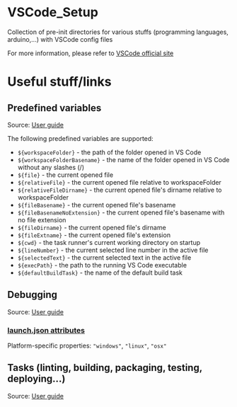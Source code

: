 # VSCode_Setup
Collection of pre-init directories for various stuffs (programming languages, arduino,...) with VSCode config files

For more information, please refer to [VSCode official site](https://code.visualstudio.com/docs)

# Useful stuff/links
## Predefined variables
Source: [User guide](https://code.visualstudio.com/docs/editor/variables-reference)

The following predefined variables are supported:
* `${workspaceFolder}` - the path of the folder opened in VS Code
* `${workspaceFolderBasename}` - the name of the folder opened in VS Code without any slashes (/)
* `${file}` - the current opened file
* `${relativeFile}` - the current opened file relative to workspaceFolder
* `${relativeFileDirname}` - the current opened file's dirname relative to workspaceFolder
* `${fileBasename}` - the current opened file's basename
* `${fileBasenameNoExtension}` - the current opened file's basename with no file extension
* `${fileDirname}` - the current opened file's dirname
* `${fileExtname}` - the current opened file's extension
* `${cwd}` - the task runner's current working directory on startup
* `${lineNumber}` - the current selected line number in the active file
* `${selectedText}` - the current selected text in the active file
* `${execPath}` - the path to the running VS Code executable
* `${defaultBuildTask}` - the name of the default build task

## Debugging
Source: [User guide](https://code.visualstudio.com/docs/editor/debugging)

### [launch.json attributes](https://code.visualstudio.com/docs/editor/debugging#_launchjson-attributes)
Platform-specific properties: `"windows"`, `"linux"`, `"osx"`

## Tasks (linting, building, packaging, testing, deploying...)
Source: [User guide](https://code.visualstudio.com/docs/editor/tasks)

